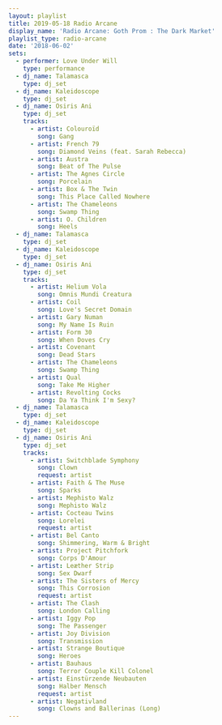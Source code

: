 ```yaml
---
layout: playlist
title: 2019-05-18 Radio Arcane
display_name: 'Radio Arcane: Goth Prom : The Dark Market'
playlist_type: radio-arcane
date: '2018-06-02'
sets:
  - performer: Love Under Will
    type: performance
  - dj_name: Talamasca
    type: dj_set
  - dj_name: Kaleidoscope
    type: dj_set
  - dj_name: Osiris Ani
    type: dj_set
    tracks:
      - artist: Colouroïd
        song: Gang
      - artist: French 79
        song: Diamond Veins (feat. Sarah Rebecca)
      - artist: Austra
        song: Beat of The Pulse
      - artist: The Agnes Circle
        song: Porcelain
      - artist: Box & The Twin
        song: This Place Called Nowhere
      - artist: The Chameleons
        song: Swamp Thing
      - artist: O. Children
        song: Heels
  - dj_name: Talamasca
    type: dj_set
  - dj_name: Kaleidoscope
    type: dj_set
  - dj_name: Osiris Ani
    type: dj_set
    tracks:
      - artist: Helium Vola
        song: Omnis Mundi Creatura
      - artist: Coil
        song: Love's Secret Domain
      - artist: Gary Numan
        song: My Name Is Ruin
      - artist: Form 30
        song: When Doves Cry
      - artist: Covenant
        song: Dead Stars
      - artist: The Chameleons
        song: Swamp Thing
      - artist: Qual
        song: Take Me Higher
      - artist: Revolting Cocks
        song: Da Ya Think I'm Sexy?
  - dj_name: Talamasca
    type: dj_set
  - dj_name: Kaleidoscope
    type: dj_set
  - dj_name: Osiris Ani
    type: dj_set
    tracks:
      - artist: Switchblade Symphony
        song: Clown
        request: artist
      - artist: Faith & The Muse
        song: Sparks
      - artist: Mephisto Walz
        song: Mephisto Walz
      - artist: Cocteau Twins
        song: Lorelei
        request: artist
      - artist: Bel Canto
        song: Shimmering, Warm & Bright
      - artist: Project Pitchfork
        song: Corps D'Amour
      - artist: Leæther Strip
        song: Sex Dwarf
      - artist: The Sisters of Mercy
        song: This Corrosion
        request: artist
      - artist: The Clash
        song: London Calling
      - artist: Iggy Pop
        song: The Passenger
      - artist: Joy Division
        song: Transmission
      - artist: Strange Boutique
        song: Heroes
      - artist: Bauhaus
        song: Terror Couple Kill Colonel
      - artist: Einstürzende Neubauten
        song: Halber Mensch
        request: artist
      - artist: Negativland
        song: Clowns and Ballerinas (Long)         
---
```

